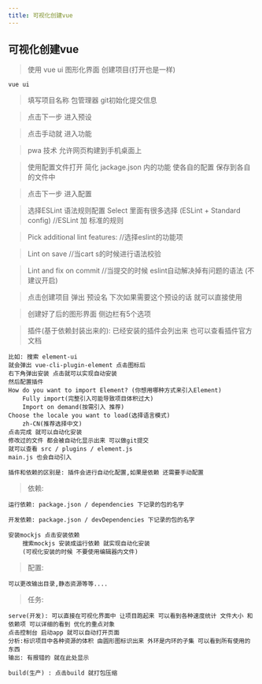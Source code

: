 ```yaml
---
title: 可视化创建vue
---
```


## 可视化创建vue

>  使用 vue ui 图形化界面 创建项目(打开也是一样)
```
vue ui
```

>  填写项目名称 包管理器 git初始化提交信息

>  点击下一步 进入预设

>  点击手动就 进入功能

>  pwa 技术 允许网页构建到手机桌面上

>  使用配置文件打开 简化 jackage.json 内的功能 使各自的配置 保存到各自的文件中

>  点击下一步 进入配置

>  选择ESLint 语法规则配置 Select 里面有很多选择 (ESLint + Standard config) //ESLint 加 标准的规则

>  Pick additional lint features: //选择eslint的功能项

>  Lint on save //当cart s的时候进行语法校验

>  Lint and fix on commit //当提交的时候 eslint自动解决掉有问题的语法 (不建议开启)

>  点击创建项目 弹出 预设名 下次如果需要这个预设的话 就可以直接使用

>  创建好了后的图形界面 侧边栏有5个选项

>  插件(基于依赖封装出来的): 已经安装的插件会列出来 也可以查看插件官方文档

```
比如: 搜索 element-ui 
就会弹出 vue-cli-plugin-element 点击图标后
右下角弹出安装 点击就可以实现自动安装
然后配置插件 
How do you want to import Element? (你想用哪种方式来引入Element)
    Fully import(完整引入可能导致项目体积过大)
    Import on demand(按需引入 推荐)
Choose the locale you want to load(选择语言模式)
    zh-CN(推荐选择中文)
点击完成 就可以自动化安装
修改过的文件 都会被自动化显示出来 可以做git提交
就可以查看 src / plugins / element.js 
main.js 也会自动引入
```

```
插件和依赖的区别是: 插件会进行自动化配置,如果是依赖 还需要手动配置
```


>  依赖: 

```
运行依赖: package.json / dependencies 下记录的包的名字
    
开发依赖: package.json / devDependencies 下记录的包的名字
    
安装mockjs 点击安装依赖
    搜索mockjs 安装成运行依赖 就实现自动化安装 
    (可视化安装的时候 不要使用编辑器内文件)
```

>  配置:  

```
可以更改输出目录,静态资源等等....
```

>  任务:  

```
serve(开发): 可以直接在可视化界面中 让项目跑起来 可以看到各种速度统计 文件大小 和 依赖项 可以详细的看到 优化的重点对象 
点击控制台 启动app 就可以自动打开页面 
分析:标识项目中各种资源的体积 由圆形图标识出来 外环是内环的子集 可以看到所有使用的东西 
输出: 有报错的 就在此处显示

build(生产) : 点击build 就打包压缩
```
